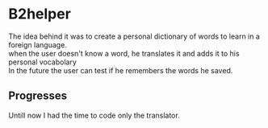 # B2helper
The idea behind it was to create a personal dictionary of words to learn in a foreign language. <br />
when the user doesn't know a word, he translates it and adds it to his personal vocabolary<br />
In the future the user can test if he remembers the words he saved.


## Progresses
Untill now I had the time to code only the translator. 
